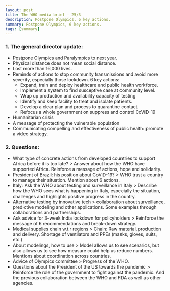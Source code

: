 ```yaml
---
layout: post
title: The WHO media brief - 25/3
description: Postpone Olympics, 6 key actions.
summary: Postpone Olympics, 6 key actions.
tags: [summary]
---
```


###  1. The general director update:
*   Postpone Olympics and Paralympics to next year.
*   Physical distance does not mean social distance.
*   Lost more than 16,000 lives.
*   Reminds of actions to stop community transmissions and avoid more severity, especially those lockdown. 6 key actions:
    *   Expand, train and deploy healthcare and public health workforce.
    *   Implement a system to find susceptive case at community level.
    *   Wrap up production and availability capacity of testing
    *   Identify and keep facility to treat and isolate patients.
    *   Develop a clear plan and process to quarantine contact.
    *   Refocus a whole government on suppress and control CoViD-19
*   Humanitarian crisis
*   A message of protecting the vulnerable population
*   Communicating compelling and effectiveness of public health: promote a video strategy.
###    2. Questions:
*   What type of concrete actions from developed countries to support Africa before it is too late? > Answer about how the WHO have supported Africa. Reinforce a message of actions, hope and solidarity.
*   President of Brazil: his position about CoViD-19? > WHO trust a country to manage their situation. Mention about 6 actions.
*   Italy: Ask the WHO about testing and surveillance in Italy > Describe how the WHO sees what is happening in Italy, especially the situation, challenges and highlights positive progress in the country.
*   Alternative testing by innovative tech > collaboration about surveillance, predictive modeling and other applications. Some examples through collaborations and partnerships.
*   Ask advice for 3-week India lockdown for policyholders > Reinforce the message of 6 recommendations and break-down strategy.
*   Medical supplies chain w.t.r regions > Chain: Raw material, production and delivery. Shortage of ventilators and PPEs (masks, gloves, suits, etc.)
*   About modelings, how to use > Model allows us to see scenarios, but also allows us to see how measure could help us reduce numbers. Mentions about coordination across countries.
*   Advice of Olympics committee > Progress of the WHO.
*   Questions about the President of the US towards the pandemic > Reinforce the role of the government to fight against the pandemic. And the previous collaboration between the WHO and FDA as well as other agencies.

<!-- Docs to Markdown version 1.0β20 -->
